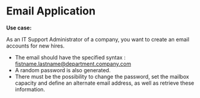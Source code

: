 # Email Application

**Use case:**

As an IT Support Administrator of a company, you want to create an email accounts for new hires.
- The email should have the specified syntax : fistname.lastname@department.company.com
- A random password is also generated.
- There must be the possibility to change the password, set the mailbox capacity and define an alternate email address, as well as retrieve these information.